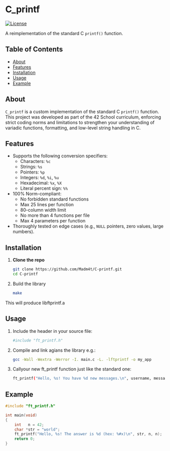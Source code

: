 # C_printf
[![License](https://img.shields.io/badge/license-Unlicense-blue)](/LICENSE)

A reimplementation of the standard C `printf()` function.

## Table of Contents

- [About](#about)  
- [Features](#features)  
- [Installation](#installation)  
- [Usage](#usage)  
- [Example](#example)  

## About

`C_printf` is a custom implementation of the standard C `printf()` function.  
This project was developed as part of the 42 School curriculum, enforcing strict coding norms and limitations to strengthen your understanding of variadic functions, formatting, and low-level string handling in C.

## Features

- Supports the following conversion specifiers:  
  - Characters: `%c`  
  - Strings: `%s`  
  - Pointers: `%p`  
  - Integers: `%d`, `%i`, `%u`  
  - Hexadecimal: `%x`, `%X`  
  - Literal percent sign: `%%`  
- 100% Norm-compliant:  
  - No forbidden standard functions  
  - Max 25 lines per function  
  - 80-column width limit  
  - No more than 4 functions per file  
  - Max 4 parameters per function  
- Thoroughly tested on edge cases (e.g., `NULL` pointers, zero values, large numbers).

## Installation

1. **Clone the repo**  
   ```bash
   git clone https://github.com/Madm4t/C-printf.git
   cd C-printf
2. Build the library
   ```bash
   make
This will produce libftprintf.a

## Usage

1. Include the header in your source file:
   ```bash
   #include "ft_printf.h"
2. Compile and link agians the library e.g.:
   ```bash
   gcc -Wall -Wextra -Werror -I. main.c -L. -lftprintf -o my_app
3. Callyour new ft_printf function just like the standard one:
   ```bash
   ft_printf("Hello, %s! You have %d new messages.\n", username, message_count);

## Example
```c
#include "ft_printf.h"

int main(void)
{
    int   n = 42;
    char *str = "world";
    ft_printf("Hello, %s! The answer is %d (hex: %#x)\n", str, n, n);
    return 0;
}
```

